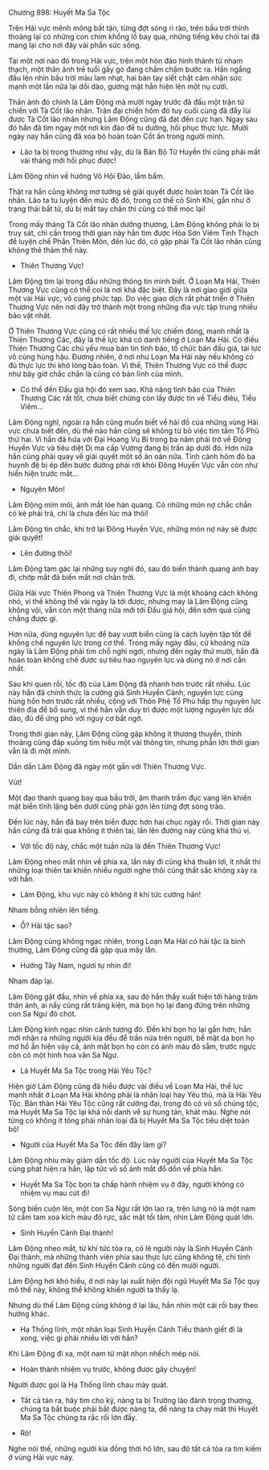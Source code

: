 




Chương 898: Huyết Ma Sa Tộc


Trên Hải vực mênh mông bất tận, từng đợt sóng rì rào, trên bầu trời thỉnh thoảng lại có những con chim khổng lồ bay qua, những tiếng kêu chói tai đã mang lại cho nơi đây vài phần sức sống.

Tại một nơi nào đó trong Hải vực, trên một hòn đảo hình thành từ nham thạch, một thân ảnh trẻ tuổi gầy gò đang chầm chậm bước ra. Hắn ngẩng đầu lên nhìn bầu trời màu lam nhạt, hai bàn tay siết chặt cảm nhận sức mạnh một lần nữa lại dồi dào, gương mặt hắn hiện lên một nụ cười.

Thân ảnh đó chính là Lâm Động mà mười ngày trước đã đấu một trận tử chiến với Tà Cốt lão nhân. Trận đại chiến hôm đó tuy cuối cùng đã đẩy lùi được Tà Cốt lão nhân nhưng Lâm Động cũng đã đạt đến cực hạn. Ngay sau đó hắn đã tìm ngay một nơi kín đáo để tu dưỡng, hồi phục thực lực. Mười ngày nay hắn cũng đã xóa bỏ hoàn toàn Cốt ấn trong người mình.

- Lão ta bị trọng thương như vậy, dù là Bán Bộ Tử Huyền thì cũng phải mất vài tháng mới hồi phục được!

Lâm Động nhìn về hướng Võ Hội Đảo, lẩm bẩm.

Thật ra hắn cũng không mơ tưởng sẽ giải quyết được hoàn toàn Tà Cốt lão nhân. Lão ta tu luyện đến mức độ đó, trong cơ thể có Sinh Khí, gần như ở trạng thái bất tử, dù bị mất tay chân thì cũng có thể mọc lại!

Trong mấy tháng Tà Cốt lão nhân dưỡng thương, Lâm Động không phải lo bị truy sát, chỉ cần trong thời gian này hắn tìm được Hỏa Sơn Viêm Tinh Thạch để luyện chế Phần Thiên Môn, đến lúc đó, có gặp phải Tà Cốt lão nhân cũng không thê thảm thế này.

- Thiên Thương Vực!

Lâm Động tìm lại trong đầu những thông tin mình biết. Ở Loạn Ma Hải, Thiên Thương Vực cũng có thể coi là nơi khá đặc biệt. Đây là nơi giao giới giữa một vài Hải vực, vô cùng phức tạp. Do việc giao dịch rất phát triển ở Thiên Thương Vực nên nơi đây trở thành một trong những địa vực tập trung nhiều bảo vật nhất.

Ở Thiên Thương Vực cũng có rất nhiều thế lực chiếm đóng, mạnh nhất là Thiên Thương Các, đây là thế lực khá có danh tiếng ở Loạn Ma Hải. Có điều Thiên Thương Các chủ yếu mua bán tin tình báo, tổ chức bán đấu giá, tài lực vô cùng hùng hậu. Đương nhiên, ở nơi như Loạn Ma Hải này nếu không có đủ thực lực thì khó lòng bảo toàn. Vì thế, Thiên Thương Vực có thể được như bây giờ chắc chắn là cũng có bản lĩnh của mình.

- Có thể đến Đấu giá hội đó xem sao. Khả năng tình báo của Thiên Thương Các rất tốt, chưa biết chừng còn lấy được tin về Tiểu điêu, Tiểu Viêm…

Lâm Động nghĩ, ngoài ra hắn cũng muốn biết về hải đồ của những vùng Hải vực chưa biết đến, dù thế nào hắn cũng sẽ không từ bỏ việc tìm tấm Tổ Phù thứ hai. Vì hắn đã hứa với Đại Hoang Vu Bi trong ba năm phải trở về Đông Huyền Vực và tiêu diệt Dị ma cấp Vương đang bị trấn áp dưới đó. Hơn nữa hắn cũng phải quay về giải quyết một số ân oán nữa. Tình cảnh hôm đó ba huynh đệ bị ép đến bước đường phải rời khỏi Đông Huyền Vực vẫn còn như hiển hiện trước mắt…

- Nguyên Môn!

Lâm Động mím môi, ánh mắt lóe hàn quang. Có những món nợ chắc chắn có kẻ phải trả, chỉ là chưa đến lúc mà thôi!

Lâm Động tin chắc, khi trở lại Đông Huyền Vực, những món nợ này sẽ được giải quyết!

- Lên đường thôi!

Lâm Động tạm gác lại những suy nghĩ đó, sau đó biến thành quang ảnh bay đi, chớp mắt đã biến mất nơi chân trời.

Giữa Hải vực Thiên Phong và Thiên Thương Vực là một khoảng cách không nhỏ, vì thế không thể vài ngày là tới được, nhưng may là Lâm Động cũng không vội, vẫn còn một tháng nữa mới tới Đấu giá hội, đến sớm quá cũng chẳng được gì.

Hơn nữa, dùng nguyên lực để bay vượt biển cũng là cách luyện tập tốt để khống chế nguyên lực trong cơ thể. Trong mấy ngày đầu, cứ khoảng nửa ngày là Lâm Động phải tìm chỗ nghỉ ngơi, nhưng đến ngày thứ mười, hắn đã hoàn toàn khống chế được sự tiêu hao nguyên lực và dùng nó ở nơi cần nhất.

Sau khi quen rồi, tốc độ của Lâm Động đã nhanh hơn trước rất nhiều. Lúc này hắn đã chính thức là cường giả Sinh Huyền Cảnh, nguyên lực cũng hùng hồn hơn trước rất nhiều, cộng với Thôn Phệ Tổ Phù hấp thụ nguyên lực thiên địa để bổ sung, vì thế hắn vẫn duy trì được một lượng nguyên lực dồi dào, đủ để ứng phó với nguy cơ bất ngờ.

Trong thời gian này, Lâm Động cũng gặp không ít thương thuyền, thỉnh thoảng cũng đáp xuống tìm hiểu một vài thông tin, nhưng phần lớn thời gian vẫn là đi một mình.

Dần dần Lâm Động đã ngày một gần với Thiên Thương Vực.

Vút!

Một đạo thanh quang bay qua bầu trời, âm thanh trầm đục vang lên khiến mặt biển tĩnh lặng bên dưới cũng phải gợn lên từng đợt sóng trào.

Đến lúc này, hắn đã bay trên biển được hơn hai chục ngày rồi. Thời gian này hắn cũng đã trải qua không ít thiên tai, lần lên đường này cũng khá thú vị.

- Với tốc độ này, chắc một tuần nữa là đến Thiên Thương Vực!

Lâm Động nheo mắt nhìn về phía xa, lần này đi cũng khá thuận lợi, ít nhất thì những loại thiên tai khiến nhiều người nghe thôi cũng thất sắc không xảy ra với hắn.

- Lâm Động, khu vực này có không ít khí tức cường hãn!

Nham bỗng nhiên lên tiếng.

- Ồ? Hải tặc sao?

Lâm Động cũng không ngạc nhiên, trong Loạn Ma Hải có hải tặc là bình thường, Lâm Động cũng đã gặp qua mấy lần.

- Hướng Tây Nam, ngươi tự nhìn đi!

Nham đáp lại.

Lâm Động gật đầu, nhìn về phía xa, sau đó hắn thấy xuất hiện tới hàng trăm thân ảnh, ai nấy cũng rất tráng kiện, mà bọn họ lại đang đứng trên những con Sa Ngư đỏ chót.

Lâm Động kinh ngạc nhìn cảnh tượng đó. Đến khi bọn họ lại gần hơn, hắn mới nhận ra những người kia đều để trần nửa trên người, bề mặt da bọn họ mơ hồ ẩn hiện vảy cá, ánh mắt bọn họ còn có ánh máu đỏ sẫm, trước ngực còn có một hình hoa văn Sa Ngư.

- Là Huyết Ma Sa Tộc trong Hải Yêu Tộc?

Hiện giờ Lâm Động cũng đã hiểu được vài điều về Loạn Ma Hải, thế lực mạnh nhất ở Loạn Ma Hải không phải là nhân loại hay Yêu thú, mà là Hải Yêu Tộc. Bản thân Hải Yêu Tộc cũng rất cường đại, trong đó có vô số chủng tộc, mà Huyết Ma Sa Tộc lại khá nổi danh về sự hung tàn, khát máu. Nghe nói từng có không ít tông phái nhân loại đã bị Huyết Ma Sa Tộc tiêu diệt toàn bộ!

- Người của Huyết Ma Sa Tộc đến đây làm gì?

Lâm Động nhíu mày giảm dần tốc độ. Lúc này người của Huyết Ma Sa Tộc cũng phát hiện ra hắn, lập tức vô số ánh mắt đổ dồn về phía hắn.

- Huyết Ma Sa Tộc bọn ta chấp hành nhiệm vụ ở đây, người không có nhiệm vụ mau cút đi!

Sóng biển cuộn lên, một con Sa Ngư rất lớn lao ra, trên lưng nó là một nam tử cầm tam xoa kích màu đỏ rực, sắc mặt tối tăm, nhìn Lâm Động quát lớn.

- Sinh Huyền Cảnh Đại thành!

Lâm Động nheo mắt, từ khí tức tỏa ra, có lẽ người này là Sinh Huyền Cảnh Đại thành, mà những thành viên phía sau thực lực cũng không tệ, chỉ tính những người đạt đến Sinh Huyền Cảnh cũng có đến mười người.

Lâm Động hơi khó hiểu, ở nơi này lại xuất hiện đội ngũ Huyết Ma Sa Tộc quy mô thế này, không thể không khiến người ta thấy lạ.

Nhưng dù thế Lâm Động cũng không ở lại lâu, hắn nhìn một cái rồi bay theo hướng khác.

- Hạ Thống lĩnh, một nhân loại Sinh Huyền Cảnh Tiểu thành giết đi là xong, việc gì phải nhiều lời với hắn?

Khi Lâm Động đi xa, một nam tử mặt nhọn nhếch mép nói.

- Hoàn thành nhiệm vụ trước, không được gây chuyện!

Người được gọi là Hạ Thống lĩnh chau mày quát.

- Tất cả tản ra, hãy tìm cho kỹ, nàng ta bị Trưởng lão đánh trọng thương, chúng ta bắt buộc phải bắt được nàng ta, để nàng ta chạy mất thì Huyết Ma Sa Tộc chúng ta rắc rối lớn đấy.

- Rõ!

Nghe nói thế, những người kia đồng thời hô lớn, sau đó tất cả tỏa ra tìm kiếm ở vùng Hải vực này.




